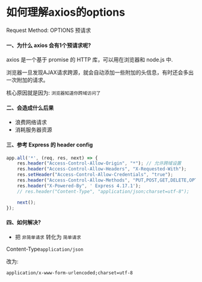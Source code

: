 # 如何理解axios的options

Request Method: OPTIONS 预请求

#### 一、为什么 axios 会有1个预请求呢?

axios 是一个基于 promise 的 HTTP 库，可以用在浏览器和 node.js 中.

浏览器一旦发现AJAX请求跨源，就会自动添加一些附加的头信息，有时还会多出一次附加的请求。
 
核心原因就是因为: `浏览器知道你跨域访问了`
 
#### 二、会造成什么后果

+ 浪费网络请求
+ 消耗服务器资源

#### 三、参考 Express 的 header config

```js
app.all('*', (req, res, next) => {
    res.header("Access-Control-Allow-Origin", "*"); // 允许跨域设置
    res.header("Access-Control-Allow-Headers", "X-Requested-With");
    res.setHeader("Access-Control-Allow-Credentials", "true");
    res.header("Access-Control-Allow-Methods", "PUT,POST,GET,DELETE,OPTIONS");
    res.header("X-Powered-By", ' Express 4.17.1');
    // res.header("Content-Type", "application/json;charset=utf-8");

    next();
});
```

#### 四、如何解决?

+ 把 `非简单请求` 转化为 `简单请求`
 
 Content-Type`application/json` 

 改为: 

 `application/x-www-form-urlencoded;charset=utf-8`

